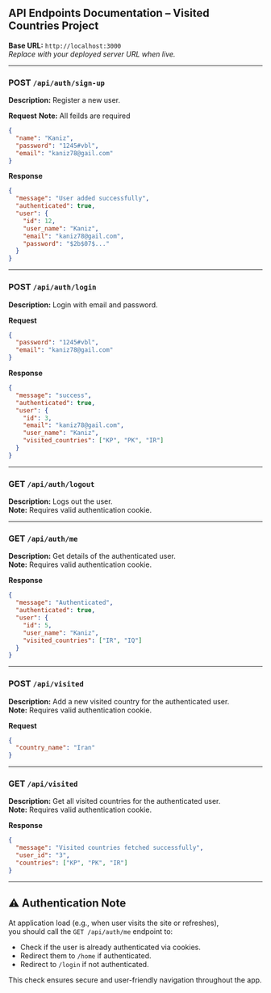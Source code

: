 ## API Endpoints Documentation – Visited Countries Project

**Base URL:** `http://localhost:3000`  
_Replace with your deployed server URL when live._

---

### POST `/api/auth/sign-up`

**Description:** Register a new user.

**Request**
**Note:** All feilds are required

```json
{
  "name": "Kaniz",
  "password": "1245#vbl",
  "email": "kaniz78@gail.com"
}
```

**Response**

```json
{
  "message": "User added successfully",
  "authenticated": true,
  "user": {
    "id": 12,
    "user_name": "Kaniz",
    "email": "kaniz78@gail.com",
    "password": "$2b$07$..."
  }
}
```

---

### POST `/api/auth/login`

**Description:** Login with email and password.

**Request**

```json
{
  "password": "1245#vbl",
  "email": "kaniz78@gail.com"
}
```

**Response**

```json
{
  "message": "success",
  "authenticated": true,
  "user": {
    "id": 3,
    "email": "kaniz78@gail.com",
    "user_name": "Kaniz",
    "visited_countries": ["KP", "PK", "IR"]
  }
}
```

---

### GET `/api/auth/logout`

**Description:** Logs out the user.  
**Note:** Requires valid authentication cookie.

---

### GET `/api/auth/me`

**Description:** Get details of the authenticated user.  
**Note:** Requires valid authentication cookie.

**Response**

```json
{
  "message": "Authenticated",
  "authenticated": true,
  "user": {
    "id": 5,
    "user_name": "Kaniz",
    "visited_countries": ["IR", "IQ"]
  }
}
```

---

### POST `/api/visited`

**Description:** Add a new visited country for the authenticated user.  
**Note:** Requires valid authentication cookie.

**Request**

```json
{
  "country_name": "Iran"
}
```

---

### GET `/api/visited`

**Description:** Get all visited countries for the authenticated user.  
**Note:** Requires valid authentication cookie.

**Response**

```json
{
  "message": "Visited countries fetched successfully",
  "user_id": "3",
  "countries": ["KP", "PK", "IR"]
}
```

---

## ⚠️ Authentication Note

At application load (e.g., when user visits the site or refreshes),  
you should call the `GET /api/auth/me` endpoint to:

- Check if the user is already authenticated via cookies.
- Redirect them to `/home` if authenticated.
- Redirect to `/login` if not authenticated.

This check ensures secure and user-friendly navigation throughout the app.
